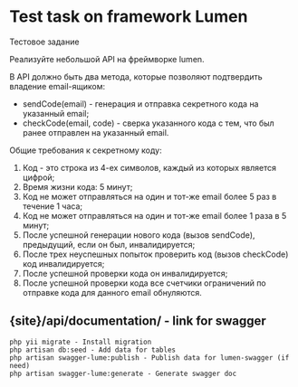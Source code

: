 # Test task on framework Lumen

Тестовое задание

Реализуйте небольшой API на фреймворке lumen.

В API должно быть два метода, которые позволяют подтвердить владение email-ящиком:
- sendCode(email) - генерация и отправка секретного кода на указанный email;
- checkCode(email, code) - сверка указанного кода с тем, что был ранее отправлен на указанный email.

Общие требования к секретному коду:
1) Код - это строка из 4-ех символов, каждый из которых является цифрой;
2) Время жизни кода: 5 минут;
3) Код не может отправляться на один и тот-же email более 5 раз в течение 1 часа;
4) Код не может отправляться на один и тот-же email более 1 раза в 5 минут;
5) После успешной генерации нового кода (вызов sendCode), предыдущий, если он был, инвалидируется;
6) После трех неуспешных попыток проверить код (вызов checkCode) код инвалидируется;
7) После успешной проверки кода он инвалидируется;
8) После успешной проверки кода все счетчики ограничений по отправке кода для данного email обнуляются.

## {site}/api/documentation/ - link for swagger

```
php yii migrate - Install migration
php artisan db:seed - Add data for tables
php artisan swagger-lume:publish - Publish data for lumen-swagger (if need)
php artisan swagger-lume:generate - Generate swagger doc
```

